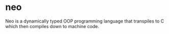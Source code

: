 # neo
Neo is a dynamically typed OOP programming language that transpiles to C which then compiles down to machine code.
